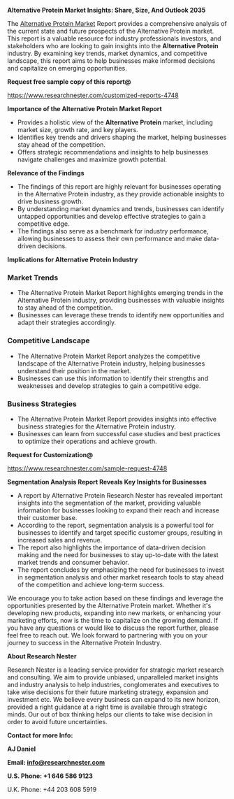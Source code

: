 ﻿<a name="_hlk168570615"></a><a name="_hlk168498031"></a>**Alternative Protein Market Insights: Share, Size, And Outlook 2035**

The [Alternative Protein Market](https://www.researchnester.com/reports/alternative-protein-market/4748) Report provides a comprehensive analysis of the current state and future prospects of the Alternative Protein market. This report is a valuable resource for industry professionals investors, and stakeholders who are looking to gain insights into the **Alternative Protein** industry. By examining key trends, market dynamics, and competitive landscape, this report aims to help businesses make informed decisions and capitalize on emerging opportunities.

**Request free sample copy of this report@**

<https://www.researchnester.com/customized-reports-4748> 

**Importance of the Alternative Protein Market Report**

- Provides a holistic view of the **Alternative Protein** market, including market size, growth rate, and key players.
- Identifies key trends and drivers shaping the market, helping businesses stay ahead of the competition.
- Offers strategic recommendations and insights to help businesses navigate challenges and maximize growth potential.

**Relevance of the Findings**

- The findings of this report are highly relevant for businesses operating in the Alternative Protein industry, as they provide actionable insights to drive business growth.
- By understanding market dynamics and trends, businesses can identify untapped opportunities and develop effective strategies to gain a competitive edge.
- The findings also serve as a benchmark for industry performance, allowing businesses to assess their own performance and make data-driven decisions.

**Implications for Alternative Protein Industry**
### **Market Trends**
- The Alternative Protein Market Report highlights emerging trends in the Alternative Protein industry, providing businesses with valuable insights to stay ahead of the competition.
- Businesses can leverage these trends to identify new opportunities and adapt their strategies accordingly.
### **Competitive Landscape**
- The Alternative Protein Market Report analyzes the competitive landscape of the Alternative Protein industry, helping businesses understand their position in the market.
- Businesses can use this information to identify their strengths and weaknesses and develop strategies to gain a competitive edge.
### **Business Strategies**
- The Alternative Protein Market Report provides insights into effective business strategies for the Alternative Protein industry.
- Businesses can learn from successful case studies and best practices to optimize their operations and achieve growth.

**Request for Customization@**

<https://www.researchnester.com/sample-request-4748> 

**Segmentation Analysis Report Reveals Key Insights for Businesses**

- A report by Alternative Protein Research Nester has revealed important insights into the segmentation of the market, providing valuable information for businesses looking to expand their reach and increase their customer base.
- According to the report, segmentation analysis is a powerful tool for businesses to identify and target specific customer groups, resulting in increased sales and revenue.
- The report also highlights the importance of data-driven decision making and the need for businesses to stay up-to-date with the latest market trends and consumer behavior.
- The report concludes by emphasizing the need for businesses to invest in segmentation analysis and other market research tools to stay ahead of the competition and achieve long-term success.

We encourage you to take action based on these findings and leverage the opportunities presented by the Alternative Protein market. Whether it's developing new products, expanding into new markets, or enhancing your marketing efforts, now is the time to capitalize on the growing demand. If you have any questions or would like to discuss the report further, please feel free to reach out. We look forward to partnering with you on your journey to success in the Alternative Protein Industry.

**About Research Nester**

Research Nester is a leading service provider for strategic market research and consulting. We aim to provide unbiased, unparalleled market insights and industry analysis to help industries, conglomerates and executives to take wise decisions for their future marketing strategy, expansion and investment etc. We believe every business can expand to its new horizon, provided a right guidance at a right time is available through strategic minds. Our out of box thinking helps our clients to take wise decision in order to avoid future uncertainties.

**Contact for more Info:**

**AJ Daniel**

**Email: info@researchnester.com**

**U.S. Phone: +1 646 586 9123**

U.K. Phone: +44 203 608 5919



